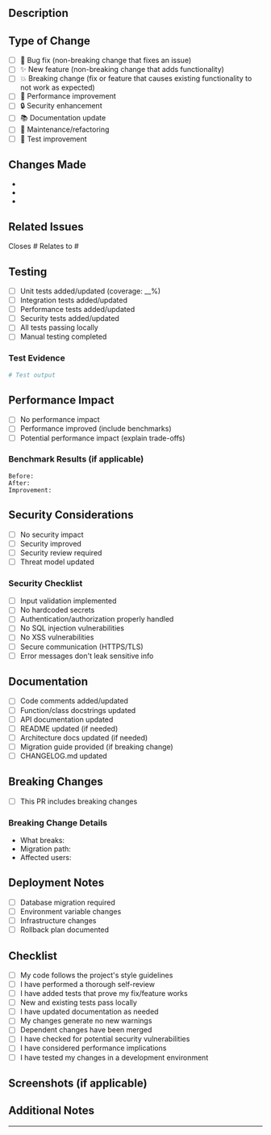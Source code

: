 ## Description
<!-- Provide a brief summary of changes and motivation -->

## Type of Change
<!-- Mark relevant options with an X -->
- [ ] 🐛 Bug fix (non-breaking change that fixes an issue)
- [ ] ✨ New feature (non-breaking change that adds functionality)
- [ ] 💥 Breaking change (fix or feature that causes existing functionality to not work as expected)
- [ ] 🚀 Performance improvement
- [ ] 🔒 Security enhancement
- [ ] 📚 Documentation update
- [ ] 🔧 Maintenance/refactoring
- [ ] 🧪 Test improvement

## Changes Made
<!-- Provide a detailed list of changes -->
- 
- 
- 

## Related Issues
<!-- Link related issues using #issue-number -->
Closes #
Relates to #

## Testing
<!-- Describe testing performed -->
- [ ] Unit tests added/updated (coverage: __%)
- [ ] Integration tests added/updated
- [ ] Performance tests added/updated
- [ ] Security tests added/updated
- [ ] All tests passing locally
- [ ] Manual testing completed

### Test Evidence
<!-- Include test output or screenshots if applicable -->
```bash
# Test output
```

## Performance Impact
<!-- Describe any performance implications -->
- [ ] No performance impact
- [ ] Performance improved (include benchmarks)
- [ ] Potential performance impact (explain trade-offs)

### Benchmark Results (if applicable)
```
Before: 
After: 
Improvement: 
```

## Security Considerations
<!-- Describe security implications -->
- [ ] No security impact
- [ ] Security improved
- [ ] Security review required
- [ ] Threat model updated

### Security Checklist
- [ ] Input validation implemented
- [ ] No hardcoded secrets
- [ ] Authentication/authorization properly handled
- [ ] No SQL injection vulnerabilities
- [ ] No XSS vulnerabilities
- [ ] Secure communication (HTTPS/TLS)
- [ ] Error messages don't leak sensitive info

## Documentation
<!-- Mark completed documentation tasks -->
- [ ] Code comments added/updated
- [ ] Function/class docstrings updated
- [ ] API documentation updated
- [ ] README updated (if needed)
- [ ] Architecture docs updated (if needed)
- [ ] Migration guide provided (if breaking change)
- [ ] CHANGELOG.md updated

## Breaking Changes
<!-- If this PR includes breaking changes, describe them -->
- [ ] This PR includes breaking changes

### Breaking Change Details
<!-- If checked above, provide details -->
- What breaks:
- Migration path:
- Affected users:

## Deployment Notes
<!-- Any special deployment considerations -->
- [ ] Database migration required
- [ ] Environment variable changes
- [ ] Infrastructure changes
- [ ] Rollback plan documented

## Checklist
<!-- Ensure all items are completed -->
- [ ] My code follows the project's style guidelines
- [ ] I have performed a thorough self-review
- [ ] I have added tests that prove my fix/feature works
- [ ] New and existing tests pass locally
- [ ] I have updated documentation as needed
- [ ] My changes generate no new warnings
- [ ] Dependent changes have been merged
- [ ] I have checked for potential security vulnerabilities
- [ ] I have considered performance implications
- [ ] I have tested my changes in a development environment

## Screenshots (if applicable)
<!-- Add screenshots for UI changes -->

## Additional Notes
<!-- Any additional context or notes for reviewers -->

---
<!-- 
Thank you for your contribution! 🎉

Before submitting:
1. Run `make test-all` to ensure all tests pass
2. Run `make quality` to check code quality
3. Run `make security-check` for security scanning
4. Ensure your branch is up to date with master
-->